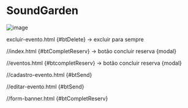 # SoundGarden

![image](https://user-images.githubusercontent.com/88943961/160450162-15d1ca8a-1179-4c40-a7b6-207a49c2e56a.png)


excluir-evento.html
{#btDelete} -> excluir para sempre

//index.html
{#btCompletReserv} -> botão concluir reserva {modal}

//eventos.html
{#btcompletReserv} -> botão concluir reserva {modal}

//cadastro-evento.html
{#btSend}

//editar-evento.html
{#btSend}

//form-banner.html
{#btCompletReserv}


